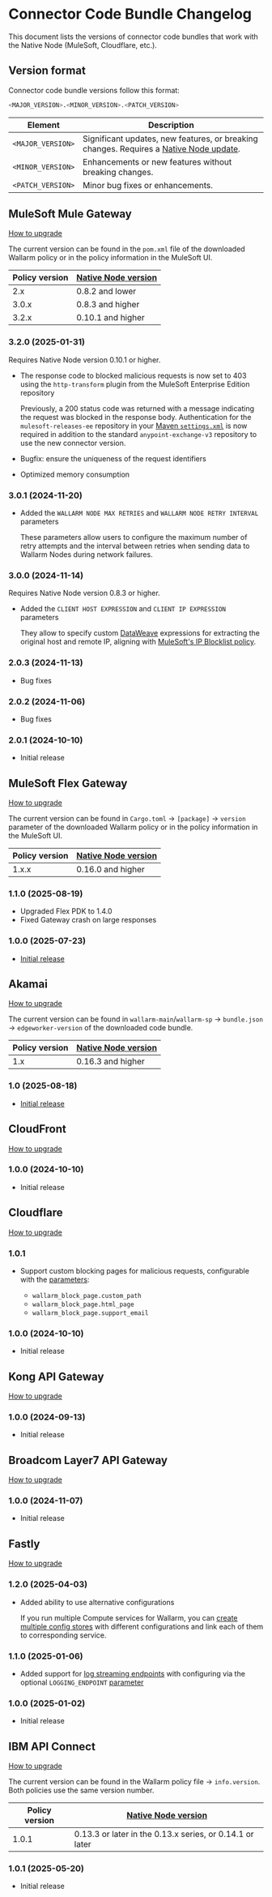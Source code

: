 # Connector Code Bundle Changelog

This document lists the versions of connector code bundles that work with the Native Node (MuleSoft, Cloudflare, etc.).

## Version format

Connector code bundle versions follow this format:

```bash
<MAJOR_VERSION>.<MINOR_VERSION>.<PATCH_VERSION>
```

| Element | Description |
| ------- | ----------- |
| `<MAJOR_VERSION>` | Significant updates, new features, or breaking changes. Requires a [Native Node update](../../updating-migrating/native-node/node-artifact-versions.md). |
| `<MINOR_VERSION>` | Enhancements or new features without breaking changes. |
| `<PATCH_VERSION>` | Minor bug fixes or enhancements. |

## MuleSoft Mule Gateway

[How to upgrade](mulesoft.md#upgrading-the-policy)

The current version can be found in the `pom.xml` file of the downloaded Wallarm policy or in the policy information in the MuleSoft UI.

| Policy version      | [Native Node version](../../updating-migrating/native-node/node-artifact-versions.md) |
| ------------------- | ------------------- |
| 2.x                 | 0.8.2 and lower     |
| 3.0.x               | 0.8.3 and higher    |
| 3.2.x               | 0.10.1 and higher   |

### 3.2.0 (2025-01-31)

Requires Native Node version 0.10.1 or higher.

* The response code to blocked malicious requests is now set to 403 using the `http-transform` plugin from the MuleSoft Enterprise Edition repository

    Previously, a 200 status code was returned with a message indicating the request was blocked in the response body. Authentication for the `mulesoft-releases-ee` repository in your [Maven `settings.xml`](../../installation/connectors/mulesoft.md#2-obtain-and-upload-the-wallarm-policy-to-mulesoft-exchange) is now required in addition to the standard `anypoint-exchange-v3` repository to use the new connector version.
* Bugfix: ensure the uniqueness of the request identifiers
* Optimized memory consumption

### 3.0.1 (2024-11-20)

* Added the `WALLARM NODE MAX RETRIES` and `WALLARM NODE RETRY INTERVAL` parameters

    These parameters allow users to configure the maximum number of retry attempts and the interval between retries when sending data to Wallarm Nodes during network failures.

### 3.0.0 (2024-11-14)

Requires Native Node version 0.8.3 or higher.

* Added the `CLIENT HOST EXPRESSION` and `CLIENT IP EXPRESSION` parameters

    They allow to specify custom [DataWeave](https://docs.mulesoft.com/dataweave/latest/dw-functions) expressions for extracting the original host and remote IP, aligning with [MuleSoft's IP Blocklist policy](https://docs.mulesoft.com/mule-gateway/policies-included-ip-blocklist).

### 2.0.3 (2024-11-13)

* Bug fixes

### 2.0.2 (2024-11-06)

* Bug fixes

### 2.0.1 (2024-10-10)

* Initial release

## MuleSoft Flex Gateway

[How to upgrade](mulesoft-flex.md#upgrading-the-policy)

The current version can be found in `Cargo.toml` → `[package]` → `version` parameter of the downloaded Wallarm policy or in the policy information in the MuleSoft UI.

| Policy version      | [Native Node version](../../updating-migrating/native-node/node-artifact-versions.md) |
| ------------------- | ------------------- |
| 1.x.x               | 0.16.0 and higher   |

### 1.1.0 (2025-08-19)

* Upgraded Flex PDK to 1.4.0
* Fixed Gateway crash on large responses

### 1.0.0 (2025-07-23)

* [Initial release](mulesoft-flex.md)

## Akamai

[How to upgrade](akamai-edgeworkers.md#upgrading-the-wallarm-edgeworkers)

The current version can be found in `wallarm-main`/`wallarm-sp` → `bundle.json` → `edgeworker-version` of the downloaded code bundle.

| Policy version      | [Native Node version](../../updating-migrating/native-node/node-artifact-versions.md) |
| ------------------- | ------------------- |
| 1.x                 | 0.16.3 and higher   |

### 1.0 (2025-08-18)

* [Initial release](akamai-edgeworkers.md)

## CloudFront

[How to upgrade](aws-lambda.md#upgrading-the-lambdaedge-functions)

### 1.0.0 (2024-10-10)

* Initial release

## Cloudflare

[How to upgrade](cloudflare.md#upgrading-the-cloudflare-worker)

### 1.0.1

* Support custom blocking pages for malicious requests, configurable with the [parameters](cloudflare.md#configuration-options):

    * `wallarm_block_page.custom_path`
    * `wallarm_block_page.html_page`
    * `wallarm_block_page.support_email`

### 1.0.0 (2024-10-10)

* Initial release

## Kong API Gateway

[How to upgrade](kong-api-gateway.md#upgrading-the-wallarm-lua-plugin)

### 1.0.0 (2024-09-13)

* Initial release

<!-- ## Istio

[How to upgrade](istio.md#upgrading-the-wallarm-lua-plugin)

### 1.0.0 (2024-09-13)

* Initial release -->

## Broadcom Layer7 API Gateway

[How to upgrade](layer7-api-gateway.md#upgrading-the-wallarm-policies)

### 1.0.0 (2024-11-07)

* Initial release

## Fastly

[How to upgrade](fastly.md#upgrading-the-wallarm-compute-service-on-fastly)

### 1.2.0 (2025-04-03)

* Added ability to use alternative configurations

    If you run multiple Compute services for Wallarm, you can [create multiple config stores](../../installation/connectors/fastly.md#4-create-the-wallarm-config-store) with different configurations and link each of them to corresponding service.

### 1.1.0 (2025-01-06)

* Added support for [log streaming endpoints](https://www.fastly.com/documentation/guides/integrations/logging/) with configuring via the optional `LOGGING_ENDPOINT` [parameter](fastly.md#4-create-the-wallarm-config-store)

### 1.0.0 (2025-01-02)

* Initial release

## IBM API Connect

[How to upgrade](ibm-api-connect.md#upgrading-the-policies)

The current version can be found in the Wallarm policy file → `info.version`. Both policies use the same version number.

| Policy version      | [Native Node version](../../updating-migrating/native-node/node-artifact-versions.md) |
| ------------------- | ------------------- |
| 1.0.1               | 0.13.3 or later in the 0.13.x series, or 0.14.1 or later |

### 1.0.1 (2025-05-20)

* Initial release
